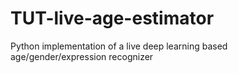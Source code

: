# TUT-live-age-estimator
Python implementation of a live deep learning based age/gender/expression recognizer
